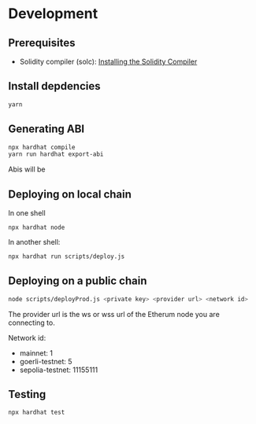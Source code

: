 # Development

## Prerequisites

- Solidity compiler (solc): [Installing the Solidity Compiler](https://docs.soliditylang.org/en/develop/installing-solidity.html#binary-packages)

## Install depdencies

```sh
yarn
```

## Generating ABI

```sh
npx hardhat compile
yarn run hardhat export-abi
```

Abis will be

## Deploying on local chain

In one shell

```shell
npx hardhat node
```

In another shell:

```sh
npx hardhat run scripts/deploy.js
```

## Deploying on a public chain

```sh
node scripts/deployProd.js <private key> <provider url> <network id>
```

The provider url is the ws or wss url of the Etherum node you are connecting to.

Network id:

- mainnet: 1
- goerli-testnet: 5
- sepolia-testnet: 11155111

## Testing

```sh
npx hardhat test
```
